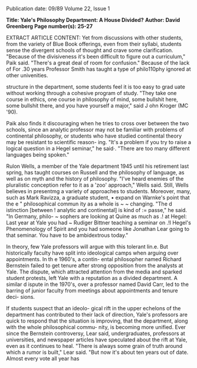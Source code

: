 Publication date: 09/89
Volume 22, Issue 1

**Title: Yale's Philosophy Department: A House Divided?**
**Author: David Greenberg**
**Page number(s): 25-27**

EXTRACT ARTICLE CONTENT:
Yet 
from 
discussions with 
other 
students, from the variety of Blue Book 
offerings, even from their syllabi, 
students sense the divergent schools of 
thought and crave some clarification. 
"Because of the divisiveness it's been 
difficult to figure out a curriculum," 
Paik said. "There's a great deal of room 
for confusion." Because of the lack of
For .30 years Professor Smith has taught 
a type of philo110phy ignored at other 
univenities. 

structure in the department, some 
students feel it is too easy to grad uate 
without working through a cohesive 
program of study. "They take one 
course 
in 
ethics, 
one course in 
philosophy of mind, some bullshit 
here, some bullshit there, and you 
have yourself a major," said J ohn 
Kroger (MC '90). 

Paik also finds it discouraging when 
he tries to cross over between the two 
schools, since an analytic professor 
may not be familiar with problems of 
continental philosophy, or students 
who have studied continental theory 
may be resistant to scientific reason-
ing. "It's a problem if you try to raise a 
logical question in a Hegel seminar," 
he said·. "There are too many different 
languages being spoken." 

Rulon Wells, a member of the Yale 
department 
1945 until his 
retirement last spring, has taught 
courses on Russell and the philosophy 
of language, as well as on myth and the 
history of philosophy. "I've heard 
enemies of the pluralistic conception 
refer to it as a 'zoo' approach," Wells 
said. Still, Wells believes in presentmg 
a variety of approaches to students. 
Moreover, many, such as Mark 
Ravizza, 
a 
graduate student, 
• 
expand on Warnke's point that the 
e 
" 
philosophical commun ity as a whole is 
~ 
~ changing. "The d istinction [between 
! analytic and continental] is kind of 
:= 
passe," he said. "In Germany, philo-
~ sophers are looking at Quine as much as 
.! at Hegel: Last year at Yale you had 
~ Rudiger Bittner teaching a seminar on 
.!l 
Hegel's Phenomenology of Spirit and 
you had someone like Jonathan Lear 
going to that seminar. You have to be 
ambidextrous today." 

In theory, few Yale professors will 
argue with this tolerant lin.e. But 
historically faculty have split into 
ideological camps when arguing over 
appointments. In th e 1960's, a contin-
ental 
philosopher named Richard 
Bernstein failed to get tenure after 
strong opposition from the analysts at 
Yale. The dispute, which attracted 
attention from the media and sparked 
student protests, left Yale with a 
reputation as a divided department. A 
similar d ispute in the 1970's, over a 
professor named David Carr, led to the 
barring of junior faculty from meetings 
about appointments and tenure deci-
sions. 

If students suspect that an ideolo-
gical rift in the upper echelons of the 
department has contributed to their 
lack of direction, Yale's professors are 
quick to respond that the situation is 
improving, that the department, along 
with the whole philosophical commu-
nity, is becoming more unified. Ever 
since the Bernstein controversy, Lear 
said, undergraduates, professors at 
universities, 
and 
newspaper 
articles have speculated about the rift 
at Yale, even as it continues to heal. 
"There is always some grain of truth 
around which a rumor is built," Lear 
said. "But now it's about ten years out 
of date. Almost every vote all year has